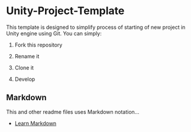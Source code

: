 Unity-Project-Template
======================

This template is designed to simplify process of starting of new project in Unity engine using Git.
You can simply:

1. Fork this repository

2. Rename it

3. Clone it

4. Develop




Markdown
--------

This and other readme files uses Markdown notation...

* [Learn Markdown](http://daringfireball.net/projects/markdown/basics)